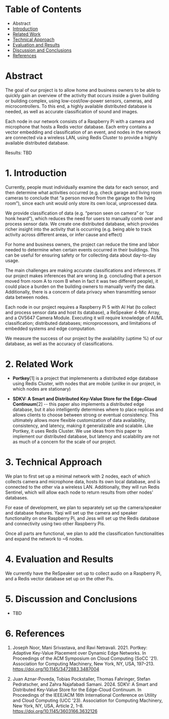 # Table of Contents
* Abstract
* [Introduction](#1-introduction)
* [Related Work](#2-related-work)
* [Technical Approach](#3-technical-approach)
* [Evaluation and Results](#4-evaluation-and-results)
* [Discussion and Conclusions](#5-discussion-and-conclusions)
* [References](#6-references)

# Abstract

The goal of our project is to allow home and business owners to be able to quickly gain an overview of the activity that occurs inside a given building or building complex, using low-cost/low-power sensors, cameras, and microcontrollers. To this end, a highly available distributed database is needed, as well as accurate classification of sound and images. 

Each node in our network consists of a Raspberry Pi with a camera and microphone that hosts a Redis vector database. Each entry contains a vector embedding and classification of an event, and nodes in the network are connected via a wireless LAN, using Redis Cluster to provide a highly available distributed database. 

Results: TBD

# 1. Introduction


Currently, people must individually examine the data for each sensor, and then determine what activities occurred (e.g. check garage and living room cameras to conclude that “a person moved from the garage to the living room”), since each unit would only store its own local, unprocessed data. 

We provide classification of data (e.g. “person seen on camera” or “car honk heard”), which reduces the need for users to manually comb over and process sensor data. We create one distributed database, which provides richer insight into the activity that is occurring (e.g. being able to track activity across different areas, or infer cause and effect)

For home and business owners, the project can reduce the time and labor needed to determine when certain events occurred in their buildings. This can be useful for ensuring safety or for collecting data about day-to-day usage. 

The main challenges are making accurate classifications and inferences. If our project makes inferences that are wrong (e.g. concluding that a person moved from room A to room B when in fact it was two different people), it could place a burden on the building owners to manually verify the data. Additionally, there is a concern of data privacy when transmitting sensor data between nodes. 

Each node in our project requires a Raspberry Pi 5 with AI Hat (to collect and process sensor data and host its database), a ReSpeaker 4-Mic Array, and a OV5647 Camera Module. Executing it will require knowledge of AI/ML classification; distributed databases; microprocessors, and limitations of embedded systems and edge computation. 

We measure the success of our project by the availability (uptime %) of our database, as well as the accuracy of classifications. 


# 2. Related Work

* **Portkey**[1] is a project that implemenents a distributed edge database using Redis Cluster, with nodes that are mobile (unlike in our project, in which nodes are stationary)  

* **SDKV: A Smart and Distributed Key-Value Store for the Edge-Cloud Continuum**[2] -- this paper also implements a distributed edge database, but it also intelligently determines where to place replicas and allows clients to choose between strong or eventual consistency. This ultimately allows more flexible customization of data availability, consistency, and latency, making it generalizable and scalable. Like Portkey, it uses Redis Cluster. We use ideas from this paper to implement our distributed database, but latency and scalability are not as much of a concern for the scale of our project. 

# 3. Technical Approach

We plan to first set up a minimal network with 2 nodes, each of which collects camera and microphone data, hosts its own local database, and is connected to the other via a wireless LAN. Additionally, they will run Redis Sentinel, which will allow each node to return results from other nodes' databases. 

For ease of development, we plan to separately set up the camera/speaker and database features. Yaqi will set up the camera and speaker functionality on one Raspberry Pi, and Jess will set up the Redis database and connectivity using two other Raspberry Pis. 

Once all parts are functional, we plan to add the classification functionalities and expand the network to ~6 nodes. 

# 4. Evaluation and Results

We currently have the ReSpeaker set up to collect audio on a Raspberry Pi, and a Redis vector database set up on the other Pis. 

# 5. Discussion and Conclusions

* TBD 

# 6. References

1. Joseph Noor, Mani Srivastava, and Ravi Netravali. 2021. Portkey: Adaptive Key-Value Placement over Dynamic Edge Networks. In Proceedings of the ACM Symposium on Cloud Computing (SoCC '21). Association for Computing Machinery, New York, NY, USA, 197–213. https://doi.org/10.1145/3472883.3487004 

2. Juan Aznar-Poveda, Tobias Pockstaller, Thomas Fahringer, Stefan Pedratscher, and Zahra Najafabadi Samani. 2024. SDKV: A Smart and Distributed Key-Value Store for the Edge-Cloud Continuum. In Proceedings of the IEEE/ACM 16th International Conference on Utility and Cloud Computing (UCC '23). Association for Computing Machinery, New York, NY, USA, Article 2, 1–8. https://doi.org/10.1145/3603166.3632126 
